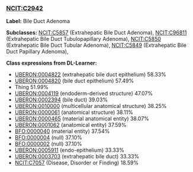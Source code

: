 
### [NCIT:C2942](http://purl.obolibrary.org/obo/NCIT_C2942)
**Label:** Bile Duct Adenoma

**Subclasses:** [NCIT:C5857](http://purl.obolibrary.org/obo/NCIT_C5857) (Extrahepatic Bile Duct Adenoma), [NCIT:C96811](http://purl.obolibrary.org/obo/NCIT_C96811) (Extrahepatic Bile Duct Tubulopapillary Adenoma), [NCIT:C5850](http://purl.obolibrary.org/obo/NCIT_C5850) (Extrahepatic Bile Duct Tubular Adenoma), [NCIT:C5849](http://purl.obolibrary.org/obo/NCIT_C5849) (Extrahepatic Bile Duct Papillary Adenoma), 

**Class expressions from DL-Learner:**

- [UBERON:0004822](http://purl.obolibrary.org/obo/UBERON_0004822) (extrahepatic bile duct epithelium) 58.33%
- [UBERON:0004820](http://purl.obolibrary.org/obo/UBERON_0004820) (bile duct epithelium) 57.49%
- Thing 51.99%
- [UBERON:0004119](http://purl.obolibrary.org/obo/UBERON_0004119) (endoderm-derived structure) 47.07%
- [UBERON:0002394](http://purl.obolibrary.org/obo/UBERON_0002394) (bile duct) 39.03%
- [UBERON:0010000](http://purl.obolibrary.org/obo/UBERON_0010000) (multicellular anatomical structure) 38.25%
- [UBERON:0000061](http://purl.obolibrary.org/obo/UBERON_0000061) (anatomical structure) 38.11%
- [UBERON:0000465](http://purl.obolibrary.org/obo/UBERON_0000465) (material anatomical entity) 38.07%
- [UBERON:0001062](http://purl.obolibrary.org/obo/UBERON_0001062) (anatomical entity) 37.59%
- [BFO:0000040](http://purl.obolibrary.org/obo/BFO_0000040) (material entity) 37.54%
- [BFO:0000004](http://purl.obolibrary.org/obo/BFO_0000004) (null) 37.10%
- [BFO:0000002](http://purl.obolibrary.org/obo/BFO_0000002) (null) 37.10%
- [UBERON:0005911](http://purl.obolibrary.org/obo/UBERON_0005911) (endo-epithelium) 33.33%
- [UBERON:0003703](http://purl.obolibrary.org/obo/UBERON_0003703) (extrahepatic bile duct) 33.33%
- [NCIT:C7057](http://purl.obolibrary.org/obo/NCIT_C7057) (Disease, Disorder or Finding) 18.59%


